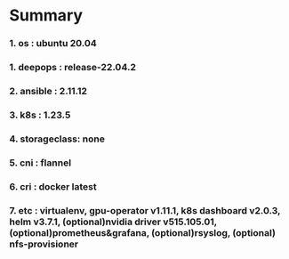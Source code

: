 # Summary
### 1. os : ubuntu 20.04
### 1. deepops : release-22.04.2
### 2. ansible : 2.11.12
### 3. k8s : 1.23.5
### 4. storageclass: none
### 5. cni : flannel
### 6. cri : docker latest
### 7. etc : virtualenv, gpu-operator v1.11.1, k8s dashboard v2.0.3, helm v3.7.1, (optional)nvidia driver v515.105.01, (optional)prometheus&grafana, (optional)rsyslog, (optional) nfs-provisioner
